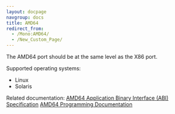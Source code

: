 ```yaml
---
layout: docpage
navgroup: docs
title: AMD64
redirect_from:
  - /Mono:AMD64/
  - /New_Custom_Page/
---
```


The AMD64 port should be at the same level as the X86 port.

Supported operating systems:

-   Linux
-   Solaris

Related documentation:
[AMD64 Application Binary Interface (ABI) Specification](http://www.x86-64.org/documentation/)
[AMD64 Programming Documentation](http://www.amd.com/us-en/Processors/DevelopWithAMD/0,,30_2252_9044,00.html)

